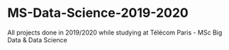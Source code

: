 # MS-Data-Science-2019-2020
All projects done in 2019/2020 while studying at Télécom Paris - MSc Big Data & Data Science
